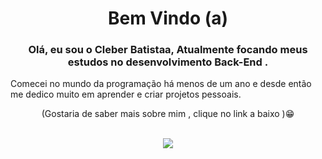 #  <h1 style: align="center" color: red >Bem Vindo (a) </h1>  <h3 style: align="center" > Olá, eu sou o Cleber Batistaa,  Atualmente focando meus estudos no desenvolvimento Back-End .

Comecei no mundo da programação há menos de um ano e desde então me dedico muito em aprender e criar projetos pessoais.

<p style: align="center" >(Gostaria de saber mais sobre mim , clique no link a baixo  )&#128513;</p>

  
   
    


   
   
   
 
  <br>  
   <div style: align="center"  > 
         <a href="https://www.linkedin.com/in/cleber-batista-bab520200/" target="_blank"><img src="https://img.shields.io/badge/-LinkedIn-%230077B5?style=for-the-               badge&logo=linkedin&logoColor=white" target="_blank"></a> 
</div>
